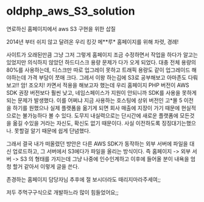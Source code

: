# oldphp_aws_S3_solution
연로하신 홈페이지에서 aws S3 구현을 위한 삽질

2014년 부터 쉬지 않고 달려온 우리 킹갓 메**루* 홈페이지를 위해 차렷, 경례!

사이트가 오래된만큼 그냥 그저 그렇게 홈페이지 조금 수정하면서 작업을 하다가 알고는 있었지만 의식하지 않았던 하드디스크 용량 문제가 다가 오게 되었다.
대충 전체 용량의 80%를 사용하는데, 디스크만 따로 업그레이 못하고 트래픽 용량도 같이 업그레이드 해야하는데 가격 부담이 쪼매 크다.
그레서 이왕 하는김에 S3로 공부해보고 아마존도 다뤄보고!! 암! 조오치! 카면서 적용을 해보고자 했는데 우리 홈페이지 PHP 버전이 AWS SDK 권장 버전보다 훨씬 낮고, 네임스페이스가 지원이 안되니까  SDK를 사용을 못하게 되는 문제가 발생했다.
이를 어쩌냐 지금 사용하는 호스팅에 상위 버전인 고*몰 5 이전을 하기를 원했으나 실제 플랫폼을 옮기게 되면 회사 매출에 지장이 가기 때문에 현실적으로는 불가능하다 볼 수 있다.
도무지 내실력으로는 단시간에 새로운 플랫폼에 모든것을 옮길 수있을 거라는 자신도, 확신도 없기 때문이다.
사실 이전하도록 징징대기는했으나. 못할걸 알기 때문에 쉽게 단념했다.

그래서 결국 내가 떠올렸던 방안은 다른 AWS SDK가 동작하는 외부 서버에 파일을 대신 업로드하고, 그 서버에서 S3에다가 파일을 올리는 방식이다.
즉 홈페이지 -> 외부 서버 -> S3 의 형태를 가지는데 그냥 나중에 인수인계하고 이후에 들어올 분이 내욕을 엄청 할거 같아서 이렇게 글을 쓴다.

존경하는 홈페이지 담당자님 추후에 절 보시더라도 때리지마라주세여;;

저두 주먹구구식으로 개발하느라 많이 힘들었어요;;
